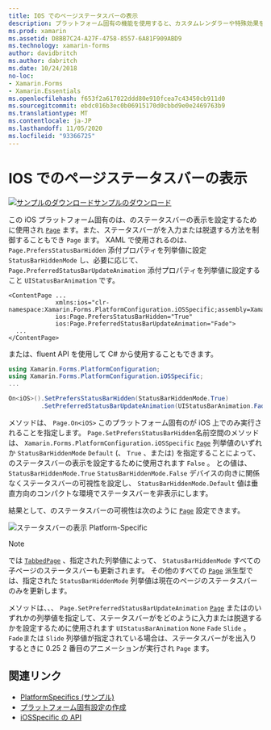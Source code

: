 ```yaml
---
title: IOS でのページステータスバーの表示
description: プラットフォーム固有の機能を使用すると、カスタムレンダラーや特殊効果を実装することなく、特定のプラットフォームでのみ使用できる機能を使用できます。 この記事では、ページのステータスバーの表示を設定する iOS プラットフォーム固有のを使用する方法について説明します。
ms.prod: xamarin
ms.assetid: D8BB7C24-A27F-4758-8557-6A81F909ABD9
ms.technology: xamarin-forms
author: davidbritch
ms.author: dabritch
ms.date: 10/24/2018
no-loc:
- Xamarin.Forms
- Xamarin.Essentials
ms.openlocfilehash: f653f2a617022ddd80e910fcea7c43450cb911d0
ms.sourcegitcommit: ebdc016b3ec0b06915170d0cbbd9e0e2469763b9
ms.translationtype: MT
ms.contentlocale: ja-JP
ms.lasthandoff: 11/05/2020
ms.locfileid: "93366725"
---
```

# <a name="page-status-bar-visibility-on-ios"></a>IOS でのページステータスバーの表示

[![サンプルのダウンロード](~/media/shared/download.png)サンプルのダウンロード](/samples/xamarin/xamarin-forms-samples/userinterface-platformspecifics)

この iOS プラットフォーム固有のは、のステータスバーの表示を設定するために使用され [`Page`](xref:Xamarin.Forms.Page) ます。また、ステータスバーがを入力または脱退する方法を制御することもでき `Page` ます。 XAML で使用されるのは、 `Page.PrefersStatusBarHidden` 添付プロパティを列挙値に設定 `StatusBarHiddenMode` し、必要に応じて、 `Page.PreferredStatusBarUpdateAnimation` 添付プロパティを列挙値に設定すること `UIStatusBarAnimation` です。

```xaml
<ContentPage ...
             xmlns:ios="clr-namespace:Xamarin.Forms.PlatformConfiguration.iOSSpecific;assembly=Xamarin.Forms.Core"
             ios:Page.PrefersStatusBarHidden="True"
             ios:Page.PreferredStatusBarUpdateAnimation="Fade">
  ...
</ContentPage>
```

または、fluent API を使用して C# から使用することもできます。

```csharp
using Xamarin.Forms.PlatformConfiguration;
using Xamarin.Forms.PlatformConfiguration.iOSSpecific;
...

On<iOS>().SetPrefersStatusBarHidden(StatusBarHiddenMode.True)
         .SetPreferredStatusBarUpdateAnimation(UIStatusBarAnimation.Fade);
```

メソッドは、 `Page.On<iOS>` このプラットフォーム固有のが iOS 上でのみ実行されることを指定します。 `Page.SetPrefersStatusBarHidden`名前空間のメソッドは、 `Xamarin.Forms.PlatformConfiguration.iOSSpecific` [`Page`](xref:Xamarin.Forms.Page) 列挙値のいずれか `StatusBarHiddenMode` `Default` (、 `True` 、または) を指定することによって、のステータスバーの表示を設定するために使用されます `False` 。 との値は、 `StatusBarHiddenMode.True` `StatusBarHiddenMode.False` デバイスの向きに関係なくステータスバーの可視性を設定し、 `StatusBarHiddenMode.Default` 値は垂直方向のコンパクトな環境でステータスバーを非表示にします。

結果として、のステータスバーの可視性は次のように [`Page`](xref:Xamarin.Forms.Page) 設定できます。

![ステータスバーの表示 Platform-Specific](page-status-bar-visibility-images/hide-status-bar.png)

> [!NOTE]
> では [`TabbedPage`](xref:Xamarin.Forms.TabbedPage) 、指定された列挙値によって、 `StatusBarHiddenMode` すべての子ページのステータスバーも更新されます。 その他のすべての [`Page`](xref:Xamarin.Forms.Page) 派生型では、指定された `StatusBarHiddenMode` 列挙値は現在のページのステータスバーのみを更新します。

メソッドは、、、 `Page.SetPreferredStatusBarUpdateAnimation` [`Page`](xref:Xamarin.Forms.Page) またはのいずれかの列挙値を指定して、ステータスバーがをどのように入力または脱退するかを設定するために使用されます `UIStatusBarAnimation` `None` `Fade` `Slide` 。 `Fade`または `Slide` 列挙値が指定されている場合は、ステータスバーがを出入りするときに 0.25 2 番目のアニメーションが実行され `Page` ます。

## <a name="related-links"></a>関連リンク

- [PlatformSpecifics (サンプル)](/samples/xamarin/xamarin-forms-samples/userinterface-platformspecifics)
- [プラットフォーム固有設定の作成](~/xamarin-forms/platform/platform-specifics/index.md#creating-platform-specifics)
- [iOSSpecific の API](xref:Xamarin.Forms.PlatformConfiguration.iOSSpecific)